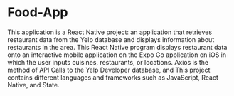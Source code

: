 # Food-App
This application is a React Native project: an application that retrieves restaurant data from the Yelp database and displays information about restaurants in the area. This React Native program displays restaurant data onto an interactive mobile application on the Expo Go application on iOS in which the user inputs cuisines, restaurants, or locations. Axios is the method of API Calls to the Yelp Developer database, and This project contains different languages and frameworks such as JavaScript, React Native, and State.
